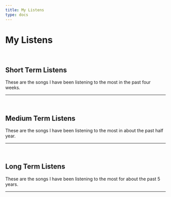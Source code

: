 ```yaml
---
title: My Listens
type: docs
---
```


# My Listens

&nbsp;  


## Short Term Listens
These are the songs I have been listening to the most in the past four weeks.  
___
<div class="song-list">
    <p id="songs"></p>
</div>
<script src="../listens.js"></script>

&nbsp;  

## Medium Term Listens
These are the songs I have been listening to the most in about the past half year.
___
<div class="med-song-list">
    <p id="med-songs"></p>
</div>

&nbsp;  

## Long Term Listens
These are the songs I have been listening to the most for about the past 5 years.
___
<div class="long-song-list">
    <p id="long-songs"></p>
</div>
